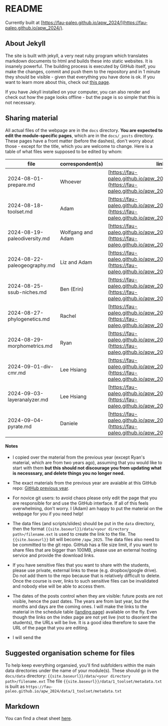 # README

Currently built at [https://fau-paleo.github.io/apw_2024/](https://fau-paleo.github.io/apw_2024/). 

## About Jekyll

The site is built with jekyll, a very neat ruby program which translates markdown documents to html and builds these into static websites. It is insanely powerful. The building process is executed by GitHub itself, you make the changes, commit and push them to the repository and in 1 minute they should be visible - given that everything you have done is ok. If you want to learn more about this, check out [this page](https://docs.github.com/en/pages/setting-up-a-github-pages-site-with-jekyll). 

If you have Jekyll installed on your computer, you can also render and check out how the page looks offline - but the page is so simple that this is not necessary.  

## Sharing material

All actual files of the webpage are in the `docs` directory. **You are expected to edit the module-specific pages**, which are in the `docs/_posts` directory. These pages have a front matter (before the dashes), don't worry about those - except for the title, which you are welcome to change. Here is a table of what files were supposed to be edited by whom:

| file                         | correspondent(s)  | link                                                                                                         |
|------------------------------|-------------------|--------------------------------------------------------------------------------------------------------------|
| 2024-08-01-prepare.md        | Whoever              | [https://fau-paleo.github.io/apw_2025/prepare/](https://fau-paleo.github.io/apw_2025/prepare/)               |
| 2024-08-18-toolset.md        | Adam              | [https://fau-paleo.github.io/apw_2025/toolset/](https://fau-paleo.github.io/apw_2025/toolset/)               |
| 2024-08-19-paleodiversity.md | Wolfgang and Adam | [https://fau-paleo.github.io/apw_2025/paleodiversity/](https://fau-paleo.github.io/apw_2025/paleodiversity/) |
| 2024-08-22-paleogeography.md | Liz and Adam      | [https://fau-paleo.github.io/apw_2025/paleogeography/](https://fau-paleo.github.io/apw_2025/paleogeography/) |
| 2024-08-25-ssub-niches.md    | Ben (Erin)        | [https://fau-paleo.github.io/apw_2025/ssub-niches/](https://fau-paleo.github.io/apw_2025/ssub-niches/)       |
| 2024-08-27-phylogenetics.md  | Rachel            | [https://fau-paleo.github.io/apw_2025/phylogenetics/](https://fau-paleo.github.io/apw_2025/phylogenetics/)   |
| 2024-08-29-morphometrics.md  | Ryan              | [https://fau-paleo.github.io/apw_2025/morphometrics/](https://fau-paleo.github.io/apw_2025/morphometrics/)   |
| 2024-09-01-div-cmr.md        | Lee Hsiang        | [https://fau-paleo.github.io/apw_2025/cmr/](https://fau-paleo.github.io/apw_2025/cmr/)                       |
| 2024-09-03-layeranalyzer.md  | Lee Hsiang        | [https://fau-paleo.github.io/apw_2025/layeranalyzer/](https://fau-paleo.github.io/apw_2025/layeranalyzer/)   |
| 2024-09-04-pyrate.md         | Daniele           | [https://fau-paleo.github.io/apw_2025/pyrate_ai/](https://fau-paleo.github.io/apw_2025/pyrate_ai/)           |

#### Notes

- I copied over the material from the previous year (except Ryan's material, which are from two years ago), assuming that you would like to start with them **but this should not discourage you from updating what is necesssary, and delete things you no longer need.** 

- The exact materials from the previous year are avaiable at this GitHub repo: [GitHub previous year](https://github.com/FAU-Paleo/apw_2024). 

- For novice git users: to avoid chaos please only edit the page that you are responsible for and use the GitHub interface. If all of this feels overwhelming, don't worry. I (Adam) am happy to put the material on the webpage for you if you need help!

- The data files (and scripts/slides) should be put in the `data` directory, then the format `{{site.baseurl}}/data/<your directory path>/filename.ext` is used to create the link to the file. The `{{site.baseurl}}` bit will become `/apw_2025`. The data files also need to be committed to the git repo. GitHub has a file size limit, if you want to share files that are bigger than 100MB, please use an external hosting service and provide the download links. 

- If you have sensitive files that you want to share with the students, please use private, external links to these (e.g. dropbox/google drive). Do not add them to the repo because that is relatively difficult to delete. Once the course is over, links to such sensitive files can be invalidated and nobody else will be able to access them.

- The dates of the posts control when they are visible: future posts are not visible, hence the past dates. The years are from last year, but the months and days are the coming ones. I will make the links to the material in the schedule table ([landing page](https://fau-paleo.github.io/apw_2025/)) available on the fly. Even though the links on the index page are not yet live (not to disorient the students), the URLs will be live. It is a good idea therefore to save the URL of the page that you are editing. 

- I will send the 


## Suggested organisation scheme for files

To help keep everything organsied, you'll find subfolders within the main data directories under the name of your module(s). These should go in the `docs/data` directory: `{{site.baseurl}}/data/<your directory path>/filename.ext`
The file `{{site.baseurl}}/data/1_toolset/metadata.txt` is built as `https://fau-paleo.github.io/apw_2024/data/1_toolset/metadata.txt`


## Markdown

You can find a cheat sheet [here](https://www.markdownguide.org/cheat-sheet/).
